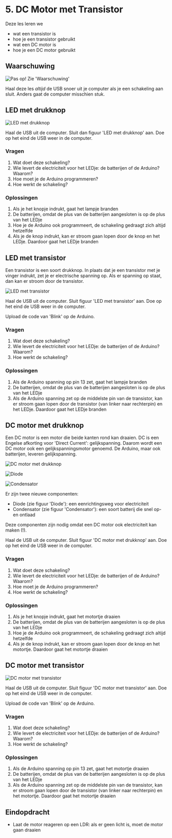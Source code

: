 # 5. DC Motor met Transistor

Deze les leren we 

 * wat een transistor is 
 * hoe je een transistor gebruikt 
 * wat een DC motor is
 * hoe je een DC motor gebruikt

## Waarschuwing

![Pas op! Zie 'Waarschuwing'](5_dc_motor_met_transistor_waarschuwing.png)

Haal deze les *altijd* de USB snoer uit je computer als je een schakeling
aan sluit. Anders gaat de computer misschien stuk.

## LED met drukknop

![LED met drukknop](5_dc_motor_met_transistor_led_drukknop.png)

Haal de USB uit de computer. 
Sluit dan figuur 'LED met drukknop' aan. 
Doe op het eind de USB weer in de computer.

### Vragen

 1. Wat doet deze schakeling?
 2. Wie levert de electriciteit voor het LEDje: de batterijen of de Arduino? Waarom?
 3. Hoe moet je de Arduino programmeren?
 4. Hoe werkt de schakeling?

### Oplossingen

 1. Als je het knopje indrukt, gaat het lampje branden
 2. De batterijen, omdat de plus van de batterijen aangesloten is op de plus van het LEDje
 3. Hoe je de Arduino ook programmeert, de schakeling gedraagt zich altijd hetzelfde
 4. Als je de knop indrukt, kan er stroom gaan lopen door de knop en het LEDje. Daardoor gaat het LEDje branden

## LED met transistor

Een transistor is een soort drukknop.
In plaats dat je een transistor met je vinger indrukt,
zet je er electrische spanning op.
Als er spanning op staat, dan kan er stroom door de transistor.

![LED met transistor](5_dc_motor_met_transistor_led_transistor.png)

Haal de USB uit de computer. 
Sluit figuur 'LED met transistor' aan.
Doe op het eind de USB weer in de computer.

Upload de code van 'Blink' op de Arduino.

### Vragen

 1. Wat doet deze schakeling?
 2. Wie levert de electriciteit voor het LEDje: de batterijen of de Arduino? Waarom?
 3. Hoe werkt de schakeling?

### Oplossingen

 1. Als de Arduino spanning op pin 13 zet, gaat het lampje branden
 2. De batterijen, omdat de plus van de batterijen aangesloten is op de plus van het LEDje
 3. Als de Arduino spanning zet op de middelste pin van de transistor, 
    kan er stroom gaan lopen door de transistor (van linker naar rechterpin) en het LEDje. 
    Daardoor gaat het LEDje branden

## DC motor met drukknop

Een DC motor is een motor die beide kanten rond kan draaien. DC is een Engelse
afkorting voor 'Direct Current': gelijkspanning. Daarom wordt een DC motor
ook een gelijkspanningsmotor genoemd. De Arduino, maar ook batterijen, leveren
gelijkspanning.

![DC motor met drukknop](5_dc_motor_met_transistor_motor_drukknop.png)

![Diode](5_dc_motor_met_transistor_diode.png)

![Condensator](5_dc_motor_met_transistor_condensator.png)

Er zijn twee nieuwe componenten:

 * Diode (zie figuur 'Diode'): een eenrichtingsweg voor electriciteit
 * Condensator (zie figuur 'Condensator'): een soort batterij die snel op- en ontlaad

Deze componenten zijn nodig omdat een DC motor ook electriciteit kan maken (!).

Haal de USB uit de computer. 
Sluit figuur 'DC motor met drukknop' aan.
Doe op het eind de USB weer in de computer.

### Vragen

 1. Wat doet deze schakeling?
 2. Wie levert de electriciteit voor het LEDje: de batterijen of de Arduino? Waarom?
 3. Hoe moet je de Arduino programmeren?
 4. Hoe werkt de schakeling?

### Oplossingen

 1. Als je het knopje indrukt, gaat het motortje draaien
 2. De batterijen, omdat de plus van de batterijen aangesloten is op de plus van het LEDje
 3. Hoe je de Arduino ook programmeert, de schakeling gedraagt zich altijd hetzelfde
 4. Als je de knop indrukt, kan er stroom gaan lopen door de knop en het motortje. Daardoor gaat het motortje draaien

## DC motor met transistor

![DC motor met transistor](5_dc_motor_met_transistor_motor_transistor.png)

Haal de USB uit de computer. 
Sluit figuur 'DC motor met transistor' aan.
Doe op het eind de USB weer in de computer.

Upload de code van 'Blink' op de Arduino.

### Vragen

 1. Wat doet deze schakeling?
 2. Wie levert de electriciteit voor het LEDje: de batterijen of de Arduino? Waarom?
 3. Hoe werkt de schakeling?

### Oplossingen

 1. Als de Arduino spanning op pin 13 zet, gaat het motortje draaien
 2. De batterijen, omdat de plus van de batterijen aangesloten is op de plus van het LEDje
 3. Als de Arduino spanning zet op de middelste pin van de transistor, 
    kan er stroom gaan lopen door de transistor (van linker naar rechterpin) en het motortje. 
    Daardoor gaat het motortje draaien

## Eindopdracht

 * Laat de motor reageren op een LDR: als er geen licht is, moet de motor gaan draaien
